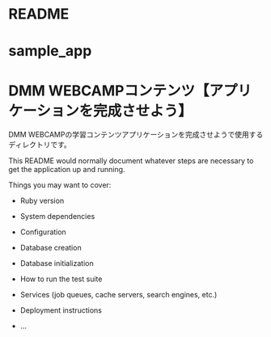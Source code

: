 # README
# sample_app
# DMM WEBCAMPコンテンツ【アプリケーションを完成させよう】

DMM WEBCAMPの学習コンテンツアプリケーションを完成させようで使用するディレクトリです。

This README would normally document whatever steps are necessary to get the
application up and running.

Things you may want to cover:

* Ruby version

* System dependencies

* Configuration

* Database creation

* Database initialization

* How to run the test suite

* Services (job queues, cache servers, search engines, etc.)

* Deployment instructions

* ...

